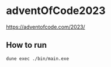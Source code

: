 # adventOfCode2023

https://adventofcode.com/2023/

## How to run

```sh
dune exec ./bin/main.exe
```
